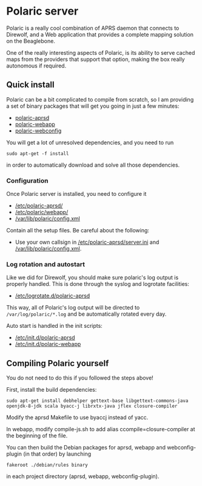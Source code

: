 # Polaric server

Polaric is a really cool combination of APRS daemon that connects to Direwolf, and a Web application that provides a complete mapping solution on the Beaglebone.

One of the really interesting aspects of Polaric, is its ability to serve cached maps from the providers that support that option, making the box really autonomous if required.

## Quick install

Polaric can be a bit complicated to compile from scratch, so I am providing a set of binary packages that will get you going in just a few minutes:

- [polaric-aprsd](https://github.com/elafargue/aprs-box/blob/master/packages/polaric-aprsd_1.9_all.deb)
- [polaric-webapp](https://github.com/elafargue/aprs-box/blob/master/packages/polaric-webapp_1.9_all.deb)
- [polaric-webconfig](https://github.com/elafargue/aprs-box/blob/master/packages/polaric-webconfig-plugin_1.9.0_all.deb)

You will get a lot of unresolved dependencies, and you need to run

```
sudo apt-get -f install
```

in order to automatically download and solve all those dependencies.

### Configuration

Once Polaric server is installed, you need to configure it

- [/etc/polaric-aprsd/](https://github.com/elafargue/aprs-box/tree/master/config/etc/polaric-aprsd)
- [/etc/polaric/webapp/](https://github.com/elafargue/aprs-box/tree/master/config/etc/polaric-webapp)
- [/var/lib/polaric/config.xml](https://github.com/elafargue/aprs-box/blob/master/config/var/lib/polaric/config.xml)

Contain all the setup files. Be careful about the following:

- Use your own callsign in [/etc/polaric-aprsd/server.ini](https://github.com/elafargue/aprs-box/blob/master/config/etc/polaric-aprsd/server.ini) and [/var/lib/polaric/config.xml](https://github.com/elafargue/aprs-box/blob/master/config/var/lib/polaric/config.xml).

### Log rotation and autostart

Like we did for Direwolf, you should make sure polaric's log output is properly handled. This is done through the syslog and logrotate facilities:

- [/etc/logrotate.d/polaric-aprsd](https://github.com/elafargue/aprs-box/blob/master/config/etc/logrotate.d/polaric-aprsd)

This way, all of Polaric's log output will be directed to ```/var/log/polaric/*.log``` and be automatically rotated every day.

Auto start is handled in the init scripts:

- [/etc/init.d/polaric-aprsd](https://github.com/elafargue/aprs-box/blob/master/config/etc/init.d/polaric-aprsd)
- [/etc/init.d/polaric-webapp](https://github.com/elafargue/aprs-box/blob/master/config/etc/init.d/polaric-webapp)


## Compiling Polaric yourself

You do not need to do this if you followed the steps above!

First, install the build dependencies:

```
sudo apt-get install debhelper gettext-base libgettext-commons-java  openjdk-8-jdk scala byacc-j librxtx-java jflex closure-compiler
```

Modify the aprsd Makefile to use byaccj instead of yacc.

In webapp, modify compile-js.sh to add alias ccompile=closure-compiler at the beginning of the file.

You can then build the Debian packages for aprsd, webapp and webconfig-plugin (in that order) by launching

```
fakeroot ./debian/rules binary
```

in each project directory (aprsd, webapp, webconfig-plugin).
